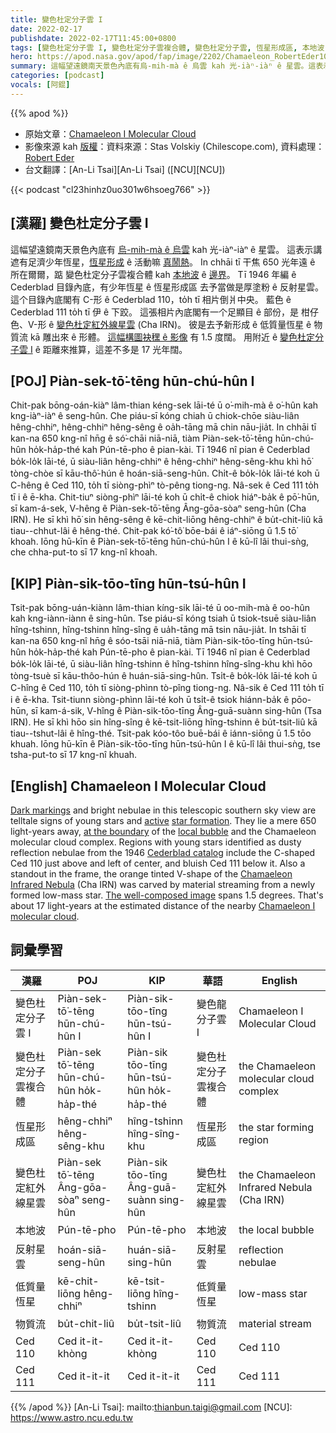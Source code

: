 ```yaml
---
title: 變色杜定分子雲 I
date: 2022-02-17
publishdate: 2022-02-17T11:45:00+0800
tags: [變色杜定分子雲 I, 變色杜定分子雲複合體, 變色杜定分子雲, 恆星形成區, 本地波, 反射星雲, Ced 110, Ced 111, 變色杜定紅外線星雲, Cha IRN, 低質量恆星, 物質流]
hero: https://apod.nasa.gov/apod/fap/image/2202/Chamaeleon_RobertEder1024.jpg
summary: 這幅望遠鏡南天景色內底有烏-mih-mà ê 烏雲 kah 光-iàⁿ-iàⁿ ê 星雲。這表示講是遮有足濟少年恆星，恆星形成 ê 活動嘛真鬧
categories: [podcast]
vocals: [阿錕]
---
```


{{% apod %}}

- 原始文章：[Chamaeleon I Molecular Cloud](https://apod.nasa.gov/apod/ap220217.html)
- 影像來源 kah [版權][copyright]：資料來源：Stas Volskiy (Chilescope.com), 資料處理：[Robert Eder](https://artis-mastering.at/kontakt)
- 台文翻譯：[An-Li Tsai][An-Li Tsai] ([NCU][NCU])

{{< podcast "cl23hinhz0uo301w6hsoeg766" >}}

## [漢羅] 變色杜定分子雲 I
這幅望遠鏡南天景色內底有 [烏-mih-mà ê 烏雲][Dark markings] kah 光-iàⁿ-iàⁿ ê 星雲。
這表示講遮有足濟少年恆星，[恆星形成][star formation] ê 活動嘛 [真鬧熱][active]。
In chhāi tī 干焦 650 光年遠 ê 所在爾爾，踮 變色杜定分子雲複合體 kah [本地波][local bubble] ê [邊界][at the boundary]。
Tī 1946 年編 ê Cederblad 目錄內底，有少年恆星 ê 恆星形成區 去予當做是厚塗粉 ê 反射星雲。
這个目錄內底閣有 C-形 ê Cederblad 110，to̍h tī 相片倒爿中央。
藍色 ê Cederblad 111 to̍h tī 伊 ê 下跤。
這張相片內底閣有一个足顯目 ê 部份，是 柑仔色、V-形 ê [變色杜定紅外線星雲][Chamaeleon Infrared Nebula] (Cha IRN)。
彼是去予新形成 ê 低質量恆星 ê 物質流 kā 雕出來 ê 形體。
[這幅構圖袂䆀 ê 影像][The well-composed image] 有 1.5 度闊。
用附近 ê [變色杜定分子雲 I][Chamaeleon I molecular cloud] ê 距離來推算，這差不多是 17 光年闊。

## [POJ] Piàn-sek-tō͘-tēng hūn-chú-hûn I
Chit-pak bōng-oán-kiàⁿ lâm-thian kéng-sek lāi-té ū o͘-mih-mà ê o͘-hûn kah kng-iàⁿ-iàⁿ ê seng-hûn.
Che piáu-sī kóng chiah ū chiok-chōe siàu-liân hêng-chhiⁿ, hêng-chhiⁿ hêng-sêng ê oa̍h-tāng mā chin nāu-jia̍t.
In chhāi tī kan-na 650 kng-nî hn̄g ê só͘-chāi niā-niā, tiàm Piàn-sek-tō͘-tēng hūn-chú-hûn ho̍k-ha̍p-thé kah Pún-tē-pho ê pian-kài.
Tī 1946 nî pian ê Cederblad bo̍k-lo̍k lāi-té, ū siàu-liân hêng-chhiⁿ ê hêng-chhiⁿ hêng-sêng-khu khì hō͘ tòng-chòe sī kāu-thô͘-hún ê hoán-siā-seng-hûn.
Chi̍t-ê bo̍k-lo̍k lāi-té koh ū C-hêng ê Ced 110, to̍h tī siòng-phìⁿ tò-pêng tiong-ng.
Nâ-sek ê Ced 111 to̍h tī i ê ē-kha.
Chit-tiuⁿ siòng-phìⁿ lāi-té koh ū chi̍t-ê chiok hiáⁿ-ba̍k ê pō͘-hūn, sī kam-á-sek, V-hêng ê Piàn-sek-tō͘-tēng Âng-gōa-sòaⁿ seng-hûn (Cha IRN).
He sī khì hō͘ sin hêng-sêng ê kē-chit-liōng hêng-chhiⁿ ê bu̍t-chit-liû kā tiau--chhut-lâi ê hêng-thé.
Chit-pak kó͘-tô͘ bōe-bái ê iáⁿ-siōng ū 1.5 tō͘ khoah.
Iōng hū-kīn ê Piàn-sek-tō͘-tēng hūn-chú-hûn I ê kū-lî lâi thui-sǹg, che chha-put-to sī 17 kng-nî khoah.

## [KIP] Piàn-sik-tōo-tīng hūn-tsú-hûn I
Tsit-pak bōng-uán-kiànn lâm-thian kíng-sik lāi-té ū oo-mih-mà ê oo-hûn kah kng-iànn-iànn ê sing-hûn.
Tse piáu-sī kóng tsiah ū tsiok-tsuē siàu-liân hîng-tshinn, hîng-tshinn hîng-sîng ê ua̍h-tāng mā tsin nāu-jia̍t.
In tshāi tī kan-na 650 kng-nî hn̄g ê sóo-tsāi niā-niā, tiàm Piàn-sik-tōo-tīng hūn-tsú-hûn ho̍k-ha̍p-thé kah Pún-tē-pho ê pian-kài.
Tī 1946 nî pian ê Cederblad bo̍k-lo̍k lāi-té, ū siàu-liân hîng-tshinn ê hîng-tshinn hîng-sîng-khu khì hōo tòng-tsuè sī kāu-thôo-hún ê huán-siā-sing-hûn.
Tsi̍t-ê bo̍k-lo̍k lāi-té koh ū C-hîng ê Ced 110, to̍h tī siòng-phìnn tò-pîng tiong-ng.
Nâ-sik ê Ced 111 to̍h tī i ê ē-kha.
Tsit-tiunn siòng-phìnn lāi-té koh ū tsi̍t-ê tsiok hiánn-ba̍k ê pōo-hūn, sī kam-á-sik, V-hîng ê Piàn-sik-tōo-tīng Âng-guā-suànn sing-hûn (Tsa IRN).
He sī khì hōo sin hîng-sîng ê kē-tsit-liōng hîng-tshinn ê bu̍t-tsit-liû kā tiau--tshut-lâi ê hîng-thé.
Tsit-pak kóo-tôo buē-bái ê iánn-siōng ū 1.5 tōo khuah.
Iōng hū-kīn ê Piàn-sik-tōo-tīng hūn-tsú-hûn I ê kū-lî lâi thui-sǹg, tse tsha-put-to sī 17 kng-nî khuah.

## [English] Chamaeleon I Molecular Cloud
[Dark markings][Dark markings] and bright nebulae in this telescopic southern sky view are telltale signs of young stars and [active][active] [star formation][star formation].
They lie a mere 650 light-years away, [at the boundary][at the boundary] of the [local bubble][local bubble] and the Chamaeleon molecular cloud complex.
Regions with young stars identified as dusty reflection nebulae from the 1946 [Cederblad catalog][Cederblad catalog] include the C-shaped Ced 110 just above and left of center, and bluish Ced 111 below it.
Also a standout in the frame, the orange tinted V-shape of the [Chamaeleon Infrared Nebula][Chamaeleon Infrared Nebula] (Cha IRN) was carved by material streaming from a newly formed low-mass star.
[The well-composed image][The well-composed image] spans 1.5 degrees.
That's about 17 light-years at the estimated distance of the nearby [Chamaeleon I molecular cloud][Chamaeleon I molecular cloud].



## 詞彙學習

|漢羅|POJ|KIP|華語|English|
|-|-|-|-|-|
|變色杜定分子雲 I|Piàn-sek-tō͘-tēng hūn-chú-hûn I|Piàn-sik-tōo-tīng hūn-tsú-hûn I|變色龍分子雲 I|Chamaeleon I Molecular Cloud|
|變色杜定分子雲複合體|Piàn-sek tō͘-tēng hūn-chú-hûn ho̍k-ha̍p-thé|Piàn-sik tōo-tīng hūn-tsú-hûn ho̍k-ha̍p-thé|變色杜定分子雲複合體|the Chamaeleon molecular cloud complex|
|恆星形成區|hêng-chhiⁿ hêng-sêng-khu|hîng-tshinn hîng-sîng-khu|恆星形成區|the star forming region|
|變色杜定紅外線星雲|Piàn-sek tō͘-tēng Âng-gōa-sòaⁿ seng-hûn|Piàn-sik tōo-tīng Âng-guā-suànn sing-hûn|變色杜定紅外線星雲|the Chamaeleon Infrared Nebula (Cha IRN)|
|本地波|Pún-tē-pho|Pún-tē-pho|本地波|the local bubble|
|反射星雲|hoán-siā-seng-hûn|huán-siā-sing-hûn|反射星雲|reflection nebulae|
|低質量恆星|kē-chit-liōng hêng-chhiⁿ|kē-tsit-liōng hîng-tshinn|低質量恆星|low-mass star|
|物質流|bu̍t-chit-liû|bu̍t-tsit-liû|物質流|material stream|
|Ced 110|Ced it-it-khòng|Ced it-it-khòng|Ced 110|Ced 110|
|Ced 111|Ced it-it-it|Ced it-it-it|Ced 111|Ced 111|

{{% /apod %}}
[An-Li Tsai]: mailto:thianbun.taigi@gmail.com
[NCU]: https://www.astro.ncu.edu.tw

[copyright]: https://apod.nasa.gov/apod/fap/lib/about_apod.html#srapply

[Dark markings]:https://apod.nasa.gov/apod/ap090425.html
[active]:https://www.spitzer.caltech.edu/image/sig06-002a-spitzer-infrared-view-of-herbig-haro-49-50-a-cosmic-tornado
[star formation]:https://science.nasa.gov/astrophysics/focus-areas/how-do-stars-form-and-evolve
[at the boundary]:https://arxiv.org/abs/2201.05124
[local bubble]:https://skyandtelescope.org/astronomy-news/1000-light-year-bubble-is-the-source-of-all-nearby-baby-stars/?utm_source=cc&utm_medium=newsletter
[Cederblad catalog]:https://ui.adsabs.harvard.edu/abs/1946MeLuS.119....1C/abstract
[Chamaeleon Infrared Nebula]:https://noirlab.edu/public/news/noirlab2129/
[The well-composed image]:https://www.astrobin.com/hbecb2/
[Chamaeleon I molecular cloud]:https://www.esa.int/ESA_Multimedia/Images/2020/06/Chamaeleon_I_molecular_cloud_viewed_by_Herschel_and_Planck
